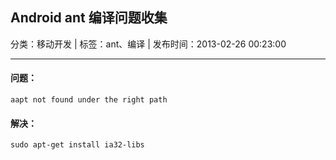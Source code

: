 ## Android ant 编译问题收集

分类：移动开发 | 标签：ant、编译 | 发布时间：2013-02-26 00:23:00

___

#### 问题：

	aapt not found under the right path

#### 解决：
	
	sudo apt-get install ia32-libs
